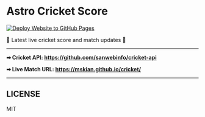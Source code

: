 # Astro Cricket Score  

[![Deploy Website to GitHub Pages](https://github.com/mskian/cricket/actions/workflows/deploy.yml/badge.svg)](https://github.com/mskian/cricket/actions/workflows/deploy.yml)  

🏏 Latest live cricket score and match updates 🥎  

---

**➡ Cricket API: <https://github.com/sanwebinfo/cricket-api>**  

**➡ Live Match URL: <https://mskian.github.io/cricket/>**  

---

## LICENSE

MIT
